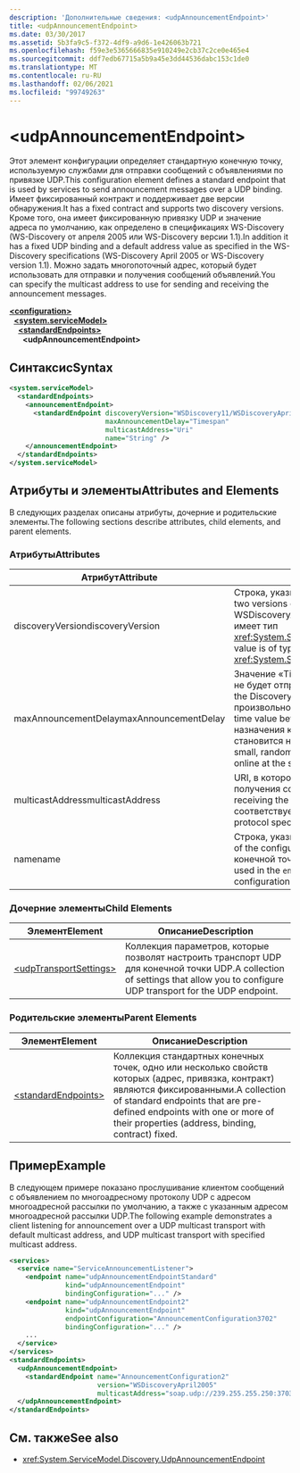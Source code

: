 ```yaml
---
description: 'Дополнительные сведения: <udpAnnouncementEndpoint>'
title: <udpAnnouncementEndpoint>
ms.date: 03/30/2017
ms.assetid: 5b3fa9c5-f372-4df9-a9d6-1e426063b721
ms.openlocfilehash: f59e3e5365666835e910249e2cb37c2ce0e465e4
ms.sourcegitcommit: ddf7edb67715a5b9a45e3dd44536dabc153c1de0
ms.translationtype: MT
ms.contentlocale: ru-RU
ms.lasthandoff: 02/06/2021
ms.locfileid: "99749263"
---
```

# \<udpAnnouncementEndpoint>

<span data-ttu-id="f5152-102">Этот элемент конфигурации определяет стандартную конечную точку, используемую службами для отправки сообщений с объявлениями по привязке UDP.</span><span class="sxs-lookup"><span data-stu-id="f5152-102">This configuration element defines a standard endpoint that is used by services to send announcement messages over a UDP binding.</span></span> <span data-ttu-id="f5152-103">Имеет фиксированный контракт и поддерживает две версии обнаружения.</span><span class="sxs-lookup"><span data-stu-id="f5152-103">It has a fixed contract and supports two discovery versions.</span></span> <span data-ttu-id="f5152-104">Кроме того, она имеет фиксированную привязку UDP и значение адреса по умолчанию, как определено в спецификациях WS-Discovery (WS-Discovery от апреля 2005 или WS-Discovery версии 1.1).</span><span class="sxs-lookup"><span data-stu-id="f5152-104">In addition it has a fixed UDP binding and a default address value as specified in the WS-Discovery specifications (WS-Discovery April 2005 or WS-Discovery version 1.1).</span></span> <span data-ttu-id="f5152-105">Можно задать многопоточный адрес, который будет использовать для отправки и получения сообщений объявлений.</span><span class="sxs-lookup"><span data-stu-id="f5152-105">You can specify the multicast address to use for sending and receiving the announcement messages.</span></span>  
  
[**\<configuration>**](../configuration-element.md)\
&nbsp;&nbsp;[**\<system.serviceModel>**](system-servicemodel.md)\
&nbsp;&nbsp;&nbsp;&nbsp;[**\<standardEndpoints>**](standardendpoints.md)\
&nbsp;&nbsp;&nbsp;&nbsp;&nbsp;&nbsp;**\<udpAnnouncementEndpoint>**  
  
## <a name="syntax"></a><span data-ttu-id="f5152-106">Синтаксис</span><span class="sxs-lookup"><span data-stu-id="f5152-106">Syntax</span></span>  
  
```xml  
<system.serviceModel>
  <standardEndpoints>
    <announcementEndpoint>
      <standardEndpoint discoveryVersion="WSDiscovery11/WSDiscoveryApril2005"
                        maxAnnouncementDelay="Timespan"
                        multicastAddress="Uri"
                        name="String" />
    </announcementEndpoint>
  </standardEndpoints>
</system.serviceModel>
```  
  
## <a name="attributes-and-elements"></a><span data-ttu-id="f5152-107">Атрибуты и элементы</span><span class="sxs-lookup"><span data-stu-id="f5152-107">Attributes and Elements</span></span>  

 <span data-ttu-id="f5152-108">В следующих разделах описаны атрибуты, дочерние и родительские элементы.</span><span class="sxs-lookup"><span data-stu-id="f5152-108">The following sections describe attributes, child elements, and parent elements.</span></span>  
  
### <a name="attributes"></a><span data-ttu-id="f5152-109">Атрибуты</span><span class="sxs-lookup"><span data-stu-id="f5152-109">Attributes</span></span>  
  
|<span data-ttu-id="f5152-110">Атрибут</span><span class="sxs-lookup"><span data-stu-id="f5152-110">Attribute</span></span>|<span data-ttu-id="f5152-111">Описание</span><span class="sxs-lookup"><span data-stu-id="f5152-111">Description</span></span>|  
|---------------|-----------------|  
|<span data-ttu-id="f5152-112">discoveryVersion</span><span class="sxs-lookup"><span data-stu-id="f5152-112">discoveryVersion</span></span>|<span data-ttu-id="f5152-113">Строка, указывающая одну из двух версий протокола WS-Discovery.</span><span class="sxs-lookup"><span data-stu-id="f5152-113">A string that specifies one of the two versions of WS-Discovery protocol.</span></span> <span data-ttu-id="f5152-114">Допустимые значения: WSDiscovery11 и WSDiscoveryApril2005.</span><span class="sxs-lookup"><span data-stu-id="f5152-114">Valid values are WSDiscovery11 and WSDiscoveryApril2005.</span></span> <span data-ttu-id="f5152-115">Это значение имеет тип <xref:System.ServiceModel.Discovery.Configuration.AnnouncementEndpointElement.DiscoveryVersion>.</span><span class="sxs-lookup"><span data-stu-id="f5152-115">This value is of type <xref:System.ServiceModel.Discovery.Configuration.AnnouncementEndpointElement.DiscoveryVersion>.</span></span>|  
|<span data-ttu-id="f5152-116">maxAnnouncementDelay</span><span class="sxs-lookup"><span data-stu-id="f5152-116">maxAnnouncementDelay</span></span>|<span data-ttu-id="f5152-117">Значение «Timespan», указывающее максимальную задержку, в течение которой протокол Discovery не будет отправлять сообщение Hello.</span><span class="sxs-lookup"><span data-stu-id="f5152-117">A Timespan value that specifies the maximum value for the delay the Discovery protocol will wait before sending a Hello message.</span></span> <span data-ttu-id="f5152-118">Перед отправкой сообщения ожидают произвольное время в диапазоне от 0 до значения этого атрибута.</span><span class="sxs-lookup"><span data-stu-id="f5152-118">The messages will wait for a random time value between 0 and the value of this attribute before being sent.</span></span> <span data-ttu-id="f5152-119">Этот атрибут используется для назначения короткой произвольной задержки для предотвращения перегрузки сети, когда сеть становится недоступной, а все службы входят в сеть одновременно.</span><span class="sxs-lookup"><span data-stu-id="f5152-119">This attribute is used to set a small, random delay to prevent network storms when a network goes out and all services come back online at the same time.</span></span>|  
|<span data-ttu-id="f5152-120">multicastAddress</span><span class="sxs-lookup"><span data-stu-id="f5152-120">multicastAddress</span></span>|<span data-ttu-id="f5152-121">URI, в котором указывается адрес многоадресной рассылки, используемый для отправки и получения сообщений об обнаружении.</span><span class="sxs-lookup"><span data-stu-id="f5152-121">A URI that specifies a multicast address to use for sending and receiving the discovery messages.</span></span> <span data-ttu-id="f5152-122">Значением по умолчанию является многопоточный адрес, который соответствует спецификации протокола.</span><span class="sxs-lookup"><span data-stu-id="f5152-122">The default value is the multicast address as conformant to the protocol specification.</span></span>|  
|<span data-ttu-id="f5152-123">name</span><span class="sxs-lookup"><span data-stu-id="f5152-123">name</span></span>|<span data-ttu-id="f5152-124">Строка, указывающая имя конфигурации стандартной конечной точки.</span><span class="sxs-lookup"><span data-stu-id="f5152-124">A String that specifies the name of the configuration of the standard endpoint.</span></span> <span data-ttu-id="f5152-125">Это имя используется в атрибуте `endpointConfiguration` конечной точки службы для связывания стандартной конечной точки с ее конфигурацией.</span><span class="sxs-lookup"><span data-stu-id="f5152-125">The name is used in the `endpointConfiguration` attribute of the service endpoint to link a standard endpoint to its configuration.</span></span>|  
  
### <a name="child-elements"></a><span data-ttu-id="f5152-126">Дочерние элементы</span><span class="sxs-lookup"><span data-stu-id="f5152-126">Child Elements</span></span>  
  
|<span data-ttu-id="f5152-127">Элемент</span><span class="sxs-lookup"><span data-stu-id="f5152-127">Element</span></span>|<span data-ttu-id="f5152-128">Описание</span><span class="sxs-lookup"><span data-stu-id="f5152-128">Description</span></span>|  
|-------------|-----------------|  
|[\<udpTransportSettings>](udptransportsettings.md)|<span data-ttu-id="f5152-129">Коллекция параметров, которые позволят настроить транспорт UDP для конечной точки UDP.</span><span class="sxs-lookup"><span data-stu-id="f5152-129">A collection of settings that allow you to configure UDP transport for the UDP endpoint.</span></span>|  
  
### <a name="parent-elements"></a><span data-ttu-id="f5152-130">Родительские элементы</span><span class="sxs-lookup"><span data-stu-id="f5152-130">Parent Elements</span></span>  
  
|<span data-ttu-id="f5152-131">Элемент</span><span class="sxs-lookup"><span data-stu-id="f5152-131">Element</span></span>|<span data-ttu-id="f5152-132">Описание</span><span class="sxs-lookup"><span data-stu-id="f5152-132">Description</span></span>|  
|-------------|-----------------|  
|[\<standardEndpoints>](standardendpoints.md)|<span data-ttu-id="f5152-133">Коллекция стандартных конечных точек, одно или несколько свойств которых (адрес, привязка, контракт) являются фиксированными.</span><span class="sxs-lookup"><span data-stu-id="f5152-133">A collection of standard endpoints that are pre-defined endpoints with one or more of their properties (address, binding, contract) fixed.</span></span>|  
  
## <a name="example"></a><span data-ttu-id="f5152-134">Пример</span><span class="sxs-lookup"><span data-stu-id="f5152-134">Example</span></span>  

 <span data-ttu-id="f5152-135">В следующем примере показано прослушивание клиентом сообщений с объявлением по многоадресному протоколу UDP с адресом многоадресной рассылки по умолчанию, а также с указанным адресом многоадресной рассылки UDP.</span><span class="sxs-lookup"><span data-stu-id="f5152-135">The following example demonstrates a client listening for announcement over a UDP multicast transport with default multicast address, and UDP multicast transport with specified multicast address.</span></span>  
  
```xml  
<services>
  <service name="ServiceAnnouncementListener">
    <endpoint name="udpAnnouncementEndpointStandard"
              kind="udpAnnouncementEndpoint"
              bindingConfiguration="..." />
    <endpoint name="udpAnnouncementEndpoint2"
              kind="udpAnnouncementEndpoint"
              endpointConfiguration="AnnouncementConfiguration3702"
              bindingConfiguration="..." />
    ...
  </service>
</services>
<standardEndpoints>
  <udpAnnouncementEndpoint>
    <standardEndpoint name="AnnouncementConfiguration2"
                      version="WSDiscoveryApril2005"
                      multicastAddress="soap.udp://239.255.255.250:3703"/>
  </udpAnnouncementEndpoint>
</standardEndpoints>
```  
  
## <a name="see-also"></a><span data-ttu-id="f5152-136">См. также</span><span class="sxs-lookup"><span data-stu-id="f5152-136">See also</span></span>

- <xref:System.ServiceModel.Discovery.UdpAnnouncementEndpoint>
